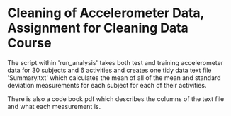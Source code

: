 # Cleaning of Accelerometer Data, Assignment for Cleaning Data Course

The script within 'run_analysis' takes both test and training accelerometer data for 30 subjects and 6 activities and creates one tidy data 
text file 'Summary.txt' which calculates the mean of all of the mean and standard deviation measurements for each subject for each of 
their activities.  

There is also a code book pdf which describes the columns of the text file and what each measurement is.
